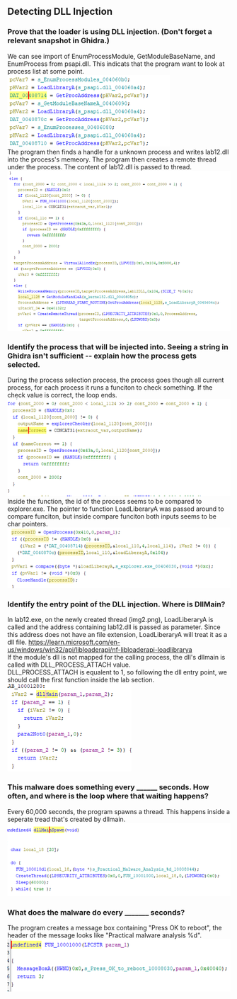 ## Detecting DLL Injection
### Prove that the loader is using DLL injection. (Don't forget a relevant snapshot in Ghidra.)  

We can see import of EnumProcessModule, GetModuleBaseName, and EnumProcess from psapi.dll. This indicats that the program want to look at process list at some point.  
![func import](/Assigment7/img1.png)  
The program then finds a handle for a unknown process and writes lab12.dll into the process's memeory. The program then creates a remote thread under the process. The content of lab12.dll is passed to thread.  
![inject](/Assigment7/img2.png)  

### Identify the process that will be injected into. Seeing a string in Ghidra isn't sufficient -- explain how the process gets selected.
During the process selection process, the process goes though all current process, for each process it runs a funciton to check something. If the check value is correct, the loop ends.  
![search loop](/Assigment7/img3.png)  
Inside the function, the id of the process seems to be compared to explorer.exe. The pointer to function LoadLiberaryA was passed around to compare funciton, but inside compare funciton both inputs seems to be char pointers.  
![explorer.exe](/Assigment7/img4.png)  

### Identify the entry point of the DLL injection. Where is DllMain?
In lab12.exe, on the newly created thread (img2.png), LoadLiberaryA is called and the address containing lab12.dll is passed as parameter. Since this address does not have an file extension, LoadLiberaryA will treat it as a dll file. 
https://learn.microsoft.com/en-us/windows/win32/api/libloaderapi/nf-libloaderapi-loadlibrarya  
If the module's dll is not mapped for the calling process, the dll's dllmain is called with DLL_PROCESS_ATTACH value.  
DLL_PROCESS_ATTACH is equalent to 1, so following the dll entry point, we should call the first function inside the lab section. 
![lab section](/Assigment7/img5.png) 

### This malware does something every ______ seconds. How often, and where is the loop where that waiting happens?
Every 60,000 seconds, the program spawns a thread. This happens inside a seperate tread that's created by dllmain.  
![dll loop](/Assigment7/img6.png) 

### What does the malware do every _______ seconds?
The program creates a message box containing "Press OK to reboot", the header of the message looks like "Practical malware analysis %d". 
![dll loop](/Assigment7/img7.png) 